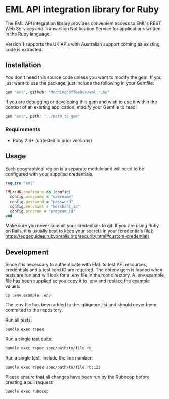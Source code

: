 # EML API integration library for Ruby

The EML API integration library provides convenient access to EML's REST Web
Services and Transaction Notification Service for applications written in
the Ruby language.

Version 1 supports the UK APIs with Australian support coming as existing code
is extracted.

## Installation

You don't need this source code unless you want to modify the gem. If you just
want to use the package, just include the following in your Gemfile:

```sh
gem "eml", github: "MorningCoffeeDev/eml_ruby"
```

If you are debugging or developing this gem and wish to use it within the
context of an existing application, modify your Gemfile to read:

```sh
gem "eml", path: "../path_to_gem"
```

### Requirements

- Ruby 2.6+ (untested in prior versions)

## Usage

Each geographical region is a separate module and will need to be configured
with your supplied credentials.

```ruby
require "eml"

EML::UK.configure do |config|
  config.username = "username"
  config.password = "password"
  config.merchant = "merchant_id"
  config.program = "program_id"
end
```

Make sure you never commit your credentials to git. If you are using Ruby on
Rails, it is usually best to keep your secrets in your
[credentials file]: https://edgeguides.rubyonrails.org/security.html#custom-credentials

## Development

Since it is necessary to authenticate with EML to test API resources,
credentials and a test card ID are required. The dotenv gem is loaded when tests
are run and will look for a .env file in the root directory. A .env.example file
has been supplied so you copy it to .env and replace the example values:

```sh
cp .env.example .env
```

The .env file has been added to the .gitignore list and should never been
commited to the repository.

Run all tests:

```sh
bundle exec rspec
```

Run a single test suite:

```sh
bundle exec rspec spec/path/to/file.rb
```

Run a single test, include the line number:

```sh
bundle exec rspec spec/path/to/file.rb:123
```

Please ensure that all changes have been run by the Rubocop before creating a
pull request:

```sh
bundle exec rubocop
```
